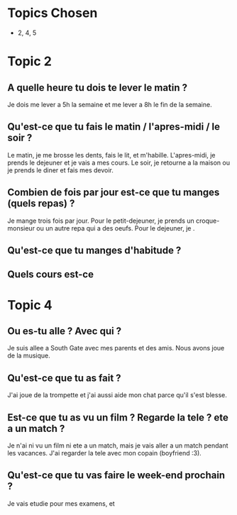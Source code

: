 # Topics Chosen
- 2, 4, 5

# Topic 2

## A quelle heure tu dois te lever le matin ?
Je dois me lever a 5h la semaine et me lever a 8h le fin de la semaine.

## Qu'est-ce que tu fais le matin / l'apres-midi / le soir ?
Le matin, je me brosse les dents, fais le lit, et m'habille.
L'apres-midi, je prends le dejeuner et je vais a mes cours.
Le soir, je retourne a la maison ou je prends le diner et fais mes devoir.

## Combien de fois par jour est-ce que tu manges (quels repas) ?
Je mange trois fois par jour.
Pour le petit-dejeuner, je prends un croque-monsieur ou un autre repa qui a des oeufs.
Pour le dejeuner, je .

## Qu'est-ce que tu manges d'habitude ?

## Quels cours est-ce 


# Topic 4

## Ou es-tu alle ? Avec qui ?
Je suis allee a South Gate avec mes parents et des amis.
Nous avons joue de la musique.

## Qu'est-ce que tu as fait ?
J'ai joue de la trompette et j'ai aussi aide mon chat parce qu'il s'est blesse.

## Est-ce que tu as vu un film ? Regarde la tele ? ete a un match ?
Je n'ai ni vu un film ni ete a un match, mais je vais aller a un match pendant les vacances.
J'ai regarder la tele avec mon copain (boyfriend :3).

## Qu'est-ce que tu vas faire le week-end prochain ?
Je vais etudie pour mes examens, et 

